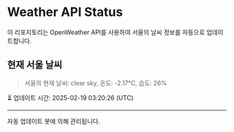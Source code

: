 
# Weather API Status

이 리포지토리는 OpenWeather API를 사용하여 서울의 날씨 정보를 자동으로 업데이트합니다.

## 현재 서울 날씨
> 서울의 현재 날씨: clear sky, 온도: -2.17°C, 습도: 26%

⏳ 업데이트 시간: 2025-02-19 03:20:26 (UTC)

---
자동 업데이트 봇에 의해 관리됩니다.
